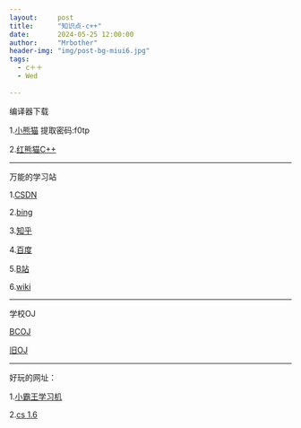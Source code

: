 ```yaml
---
layout:     post
title:      "知识点-c++"
date:       2024-05-25 12:00:00
author:     "Mrbother"
header-img: "img/post-bg-miui6.jpg"
tags:
  - c＋＋
  - Wed
    
---
```



编译器下载

1.[小熊猫](https://wwe.lanzoui.com/b01os0mwd)
提取密码:f0tp

2.[红熊猫C++](https://safe.51xiazai.cn/huajunsafe/DevCpp6.7.5.exe)

------------

万能的学习站

1.[CSDN](https://www.csdn.net/)

2.[bing](https://cn.bing.com/)

3.[知乎](https://www.zhihu.com/)

4.[百度](https://www.baidu.com/)

5.[B站](https://www.bilibili.com/)

6.[wiki](https://oi-wiki.org/)

------------
学校OJ

[BCOJ](http://123.207.34.142/)

[旧OJ](http://106.52.83.178/)



------------

好玩的网址：

1.[小霸王学习机](http://ending.fun/)

2.[cs 1.6](https://play-cs.com/)


